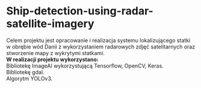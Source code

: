 # Ship-detection-using-radar-satellite-imagery
Celem projektu jest opracowanie i realizacja systemu lokalizującego statki w obrębie wód Danii z wykorzystaniem radarowych zdjęć satelitarnych oraz stworzenie mapy z wykrytymi statkami.</br>
<b> W realizacji projektu wykorzystano: </b></br>
Bibliotekę ImageAI wykorzystującą Tensorflow, OpenCV, Keras.</br>
Bibliotekę gdal. </br>
Algorytm YOLOv3.</br>

